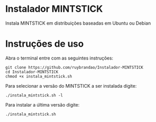 # Instalador MINTSTICK
Instala MINTSTICK em distribuições baseadas em Ubuntu ou Debian

# Instruções de uso

Abra o terminal entre com as seguintes instruções:
```
git clone https://github.com/ruybrandao/Instalador-MINTSTICK
cd Instalador-MINTSTICK
chmod +x instala_mintstick.sh
```

Para selecionar a versão do MINTSTICK a ser instalada digite:
```
./instala_mintstick.sh -l
```

Para instalar a última versão digite:
```
./instala_mintstick.sh
```
